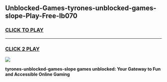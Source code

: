 
## Unblocked-Games-tyrones-unblocked-games-slope-Play-Free-lb070
<h3>
<a href="https://premium76.site?title=tyrones-unblocked-games-slope&ref=22A">CLICK TO PLAY</a></h3>
<hr>

<h3>
<a href="https://premium76.site?title=tyrones-unblocked-games-slope&ref=22A">CLICK 2 PLAY</a>
  
</h3>

<a href="https://premium76.site?title=tyrones-unblocked-games-slope&ref=22A"><img src="https://clearcache.store/games.png"></a>


**tyrones-unblocked-games-slope games unblocked: Your Gateway to Fun and Accessible Online Gaming**
